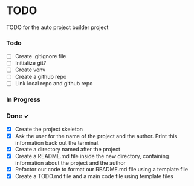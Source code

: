 # TODO

TODO for the auto project builder project

### Todo

- [ ] Create .gitignore file
- [ ] Initialize git?
- [ ] Create venv
- [ ] Create a github repo
- [ ] Link local repo and github repo

### In Progress



### Done ✓

- [x] Create the project skeleton
- [x] Ask the user for the name of the project and the author. Print this information back out the terminal.
- [x] Create a directory named after the project
- [x] Create a README.md file inside the new directory, containing information about the project and the author
- [x] Refactor our code to format our README.md file using a template file
- [x] Create a TODO.md file and a main code file using template files